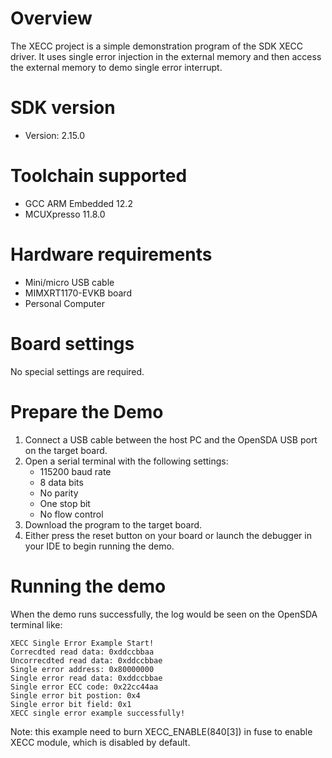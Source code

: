 Overview
========
The XECC project is a simple demonstration program of the SDK XECC driver. It uses single error injection in the external memory
and then access the external memory to demo single error interrupt.

SDK version
===========
- Version: 2.15.0

Toolchain supported
===================
- GCC ARM Embedded  12.2
- MCUXpresso  11.8.0

Hardware requirements
=====================
- Mini/micro USB cable
- MIMXRT1170-EVKB board
- Personal Computer

Board settings
==============
No special settings are required.

Prepare the Demo
================
1.  Connect a USB cable between the host PC and the OpenSDA USB port on the target board.
2.  Open a serial terminal with the following settings:
    - 115200 baud rate
    - 8 data bits
    - No parity
    - One stop bit
    - No flow control
3.  Download the program to the target board.
4.  Either press the reset button on your board or launch the debugger in your IDE to begin running the demo.

Running the demo
================
When the demo runs successfully, the log would be seen on the OpenSDA terminal like:

~~~~~~~~~~~~~~~~~~~~~~~~~~~~~~~~~~~~~~~~~
XECC Single Error Example Start!
Correcdted read data: 0xddccbbaa 
Uncorrecdted read data: 0xddccbbae 
Single error address: 0x80000000 
Single error read data: 0xddccbbae 
Single error ECC code: 0x22cc44aa 
Single error bit postion: 0x4 
Single error bit field: 0x1 
XECC single error example successfully!

~~~~~~~~~~~~~~~~~~~~~~~~~~~~~~~~~~~~~~~~~
Note: this example need to burn XECC_ENABLE(840[3]) in fuse to enable XECC module, which is disabled by default.
